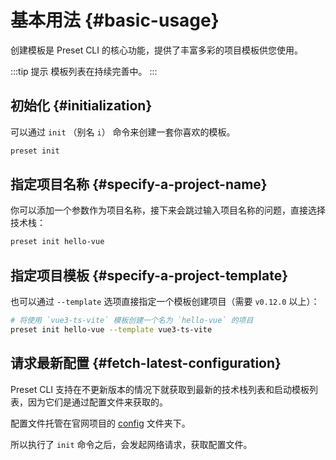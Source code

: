 # 基本用法 {#basic-usage}

创建模板是 Preset CLI 的核心功能，提供了丰富多彩的项目模板供您使用。

:::tip 提示
模板列表在持续完善中。
:::

## 初始化 {#initialization}

可以通过 `init` （别名 `i`） 命令来创建一套你喜欢的模板。

```bash
preset init
```

## 指定项目名称 {#specify-a-project-name}

你可以添加一个参数作为项目名称，接下来会跳过输入项目名称的问题，直接选择技术栈：

```bash
preset init hello-vue
```

## 指定项目模板 {#specify-a-project-template}

也可以通过 `--template` 选项直接指定一个模板创建项目（需要 `v0.12.0` 以上）：

```bash
# 将使用 `vue3-ts-vite` 模板创建一个名为 `hello-vue` 的项目
preset init hello-vue --template vue3-ts-vite
```

## 请求最新配置 {#fetch-latest-configuration}

Preset CLI 支持在不更新版本的情况下就获取到最新的技术栈列表和启动模板列表，因为它们是通过配置文件来获取的。

配置文件托管在官网项目的 [config](https://github.com/awesome-starter/website/tree/main/src/public/config) 文件夹下。

所以执行了 `init` 命令之后，会发起网络请求，获取配置文件。

